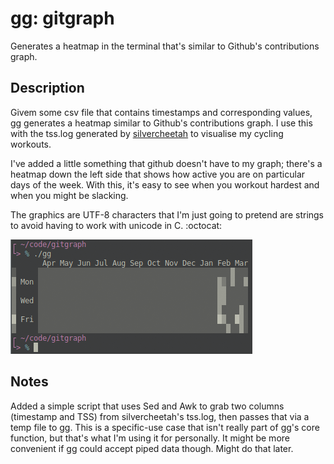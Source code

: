 # gg: gitgraph
Generates a heatmap in the terminal that's similar to Github's contributions graph.

## Description
Givem some csv file that contains timestamps and corresponding values, gg generates a heatmap similar to Github's contributions graph. I use this with the tss.log generated by [silvercheetah][1] to visualise my cycling workouts.

I've added a little something that github doesn't have to my graph; there's a heatmap down the left side that shows how active you are on particular days of the week. With this, it's easy to see when you workout hardest and when you might be slacking.

The graphics are UTF-8 characters that I'm just going to pretend are strings to avoid having to work with unicode in C. :octocat:

![screenshot](gitgraph.png)

## Notes
Added a simple script that uses Sed and Awk to grab two columns (timestamp and TSS) from silvercheetah's tss.log, then passes that via a temp file to gg. This is a specific-use case that isn't really part of gg's core function, but that's what I'm using it for personally. It might be more convenient if gg could accept piped data though. Might do that later.

[1]: https://github.com/korganrivera/silvercheetah

